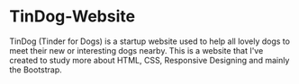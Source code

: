 # TinDog-Website
TinDog (Tinder for Dogs) is a startup website used to help all lovely dogs to meet their new or interesting dogs nearby. This is a website that I've created to study more about HTML, CSS, Responsive Designing and mainly the Bootstrap. 
